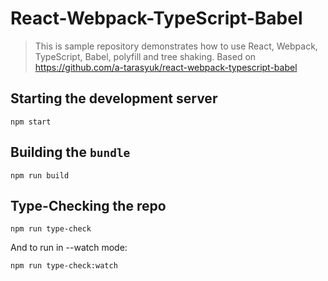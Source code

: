 # React-Webpack-TypeScript-Babel

> This is sample repository demonstrates how to use React, Webpack, TypeScript, Babel, polyfill and tree shaking. Based on https://github.com/a-tarasyuk/react-webpack-typescript-babel

## Starting the development server

```shell
npm start
```

## Building the `bundle`

```shell
npm run build
```

## Type-Checking the repo

```shell
npm run type-check
```

And to run in --watch mode:

```shell
npm run type-check:watch
```
